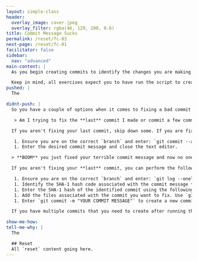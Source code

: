 ```yaml
---
layout: simple-class
header:
  overlay_image: cover.jpeg
  overlay_filter: rgba(46, 129, 200, 0.6)
title: Commit Message Sucks
permalink: /reset/fc-03
next-page: /reset/fc-01
facilitator: false
sidebar:
  nav: "advanced"
main-content: |  
  As you begin creating commits to identify the changes you are making to the files you might 'accidentally' create a commit message that is borderline atrocious; something like 'Fixed the thing'. Although you are definitely aware of the **thing** you just **fixed**, other collaborators including future you, might not know what it is you fixed and more importantly, **why** you needed to fix it. Thankfully, Git is well aware of our tendency to craft terrible commit messages and has a handful of commands that save even the vaguest commit message.

  Keep in mind, all exercises expect you to have run the script to create files using the scripts found on the [Scenarios](/on-demand/reset/fc-01) page.
pushed: |
  The

didnt-push: |
  So you have a couple of options when it comes to fixing a bad commit message that, so first, we need to identify if:

   > Am I trying to fix the **last** commit I made or commit a few commits back?

  If you aren't fixing your last commit, skip down some. If you are fixing the **last** commit you made you can do the following:

   1. Ensure you are on the correct `branch` and enter: `git commit --amend`.
   1. Enter the desired commit message and close the text editor.

  > **BOOM** you just fixed your terrible commit message and now no one is the wiser. Congratulations!!!

  If you aren't fixing your **last** commit, you can perform the following:

   1. Ensure you are on the correct `branch` and enter: `git log --oneline`
   1. Identify the SHA-1 hash code associated with the commit message **below** the commit message you want to modify.
   1. Enter the SHA-1 hash of the identified commit using the following: `git reset --soft SHA-1`, where SHA-1 is the SHA-1 of the commit that occurred prior to the commit you want to fix.
   1. Add the files associated with the commit you want to fix. Use `git add <file name>` until you have added all the files associated with the commit.
   1. Enter `git commit -m "YOUR COMMIT MESSAGE"` to create a new commit.

  If you have multiple commits that you need to create after running the `git reset` command, just continue creating new commits using the `git add <FILE NAME>` command until you have created all of the commits you need.

show-me-how:
tell-me-why: |
  The

  ## Reset
  All `reset` content going here.
---
```


